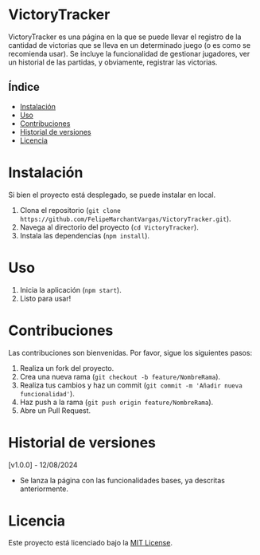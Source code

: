 # **VictoryTracker**

VictoryTracker es una página en la que se puede llevar el registro de la cantidad de victorias que se lleva en un determinado juego (o es como se recomienda usar). Se incluye la funcionalidad de gestionar jugadores, ver un historial de las partidas, y obviamente, registrar las victorias.

## **Índice**

- [Instalación](#instalación)
- [Uso](#uso)
- [Contribuciones](#contribuciones)
- [Historial de versiones](#historial-de-versiones)
- [Licencia](#licencia)

# **Instalación**

Si bien el proyecto está desplegado, se puede instalar en local.

1. Clona el repositorio (`git clone https://github.com/FelipeMarchantVargas/VictoryTracker.git`).
2. Navega al directorio del proyecto (`cd VictoryTracker`).
3. Instala las dependencias (`npm install`).

# **Uso**

1. Inicia la aplicación (`npm start`).
2. Listo para usar!

# **Contribuciones**

Las contribuciones son bienvenidas. Por favor, sigue los siguientes pasos:
1. Realiza un fork del proyecto.
2. Crea una nueva rama (`git checkout -b feature/NombreRama`).
3. Realiza tus cambios y haz un commit (`git commit -m 'Añadir nueva funcionalidad'`).
4. Haz push a la rama (`git push origin feature/NombreRama`).
5. Abre un Pull Request.


# **Historial de versiones**

[v1.0.0] - 12/08/2024
- Se lanza la página con las funcionalidades bases, ya descritas anteriormente.

# **Licencia**

Este proyecto está licenciado bajo la [MIT License](LICENSE).

